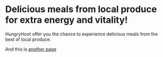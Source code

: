 # Delicious meals from local produce for extra energy and vitality!
HungryHoot offer you the chance to experience delicious meals from the best of local produce.

And this is [another page](another-page)
